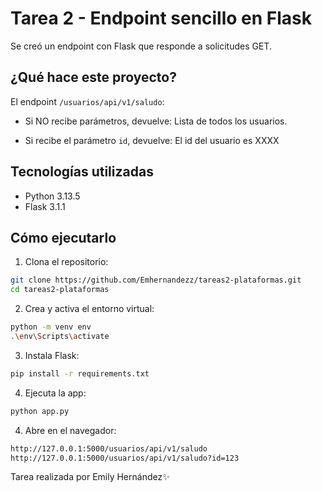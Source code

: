 # Tarea 2 - Endpoint sencillo en Flask 

Se creó un endpoint con Flask que responde a solicitudes GET.

##  ¿Qué hace este proyecto?

El endpoint `/usuarios/api/v1/saludo`:

- Si NO recibe parámetros, devuelve: Lista de todos los usuarios.

- Si recibe el parámetro `id`, devuelve: El id del usuario es XXXX


## Tecnologías utilizadas

- Python 3.13.5
- Flask 3.1.1

## Cómo ejecutarlo

1. Clona el repositorio:
 ```bash
 git clone https://github.com/Emhernandezz/tareas2-plataformas.git
 cd tareas2-plataformas
```
2. Crea y activa el entorno virtual:
```bash
python -m venv env
.\env\Scripts\activate
```
3. Instala Flask:
```bash
pip install -r requirements.txt
```
4. Ejecuta la app:
```bash
python app.py
```
4. Abre en el navegador:
```bash
http://127.0.0.1:5000/usuarios/api/v1/saludo
http://127.0.0.1:5000/usuarios/api/v1/saludo?id=123
```

Tarea realizada por Emily Hernández✨